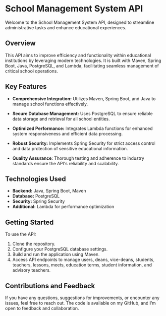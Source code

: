# School Management System API

Welcome to the School Management System API, designed to streamline administrative tasks and enhance educational experiences.

## Overview

This API aims to improve efficiency and functionality within educational institutions by leveraging modern technologies. It is built with Maven, Spring Boot, Java, PostgreSQL, and Lambda, facilitating seamless management of critical school operations.

## Key Features

- **Comprehensive Integration:** Utilizes Maven, Spring Boot, and Java to manage school functions effectively.
  
- **Secure Database Management:** Uses PostgreSQL to ensure reliable data storage and retrieval for all school entities.

- **Optimized Performance:** Integrates Lambda functions for enhanced system responsiveness and efficient data processing.

- **Robust Security:** Implements Spring Security for strict access control and data protection of sensitive educational information.

- **Quality Assurance**: Thorough testing and adherence to industry standards ensure the API's reliability and scalability.

## Technologies Used

- **Backend:** Java, Spring Boot, Maven
- **Database:** PostgreSQL
- **Security:** Spring Security
- **Additional:** Lambda for performance optimization

## Getting Started

To use the API:

1. Clone the repository.
2. Configure your PostgreSQL database settings.
3. Build and run the application using Maven.
4. Access API endpoints to manage users, deans, vice-deans, students, teachers, lessons, meets, education terms, student information, and advisory teachers.

## Contributions and Feedback
If you have any questions, suggestions for improvements, or encounter any issues, feel free to reach out. The code is available on my GitHub, and I’m open to feedback and collaboration.
